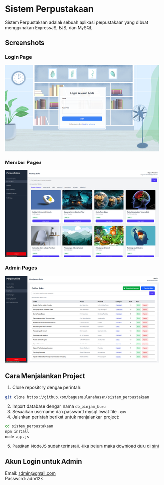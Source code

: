 # Sistem Perpustakaan

Sistem Perpustakaan adalah sebuah aplikasi perpustakaan yang dibuat menggunakan ExpressJS, EJS, dan MySQL.

## Screenshots

### Login Page
![Screenshot of Login Page](https://github.com/bagusmaulanahasan/sistem_perpustakaan/blob/main/public/screenshots/login-page.png)

### Member Pages
![Screenshot of Member Pages](https://github.com/bagusmaulanahasan/sistem_perpustakaan/blob/main/public/screenshots/member-pages.png)

### Admin Pages
![Screenshot of Admin Pages](https://github.com/bagusmaulanahasan/sistem_perpustakaan/blob/main/public/screenshots/admin-pages.png)

## Cara Menjalankan Project

1. Clone repository dengan perintah: 
```bash
git clone https://github.com/bagusmaulanahasan/sistem_perpustakaan
```
2. Import database dengan nama `db_pinjam_buku`
3. Sesuaikan username dan password mysql lewat file `.env`
4. Jalankan perintah berikut untuk menjalankan project:
```bash
cd sistem_perpustakaan
npm install
node app.js
```
5. Pastikan NodeJS sudah terinstall. Jika belum maka download dulu di [sini](https://nodejs.org/en/download/)

## Akun Login untuk Admin

Email: admin@gmail.com
</br>
Password: adm123
